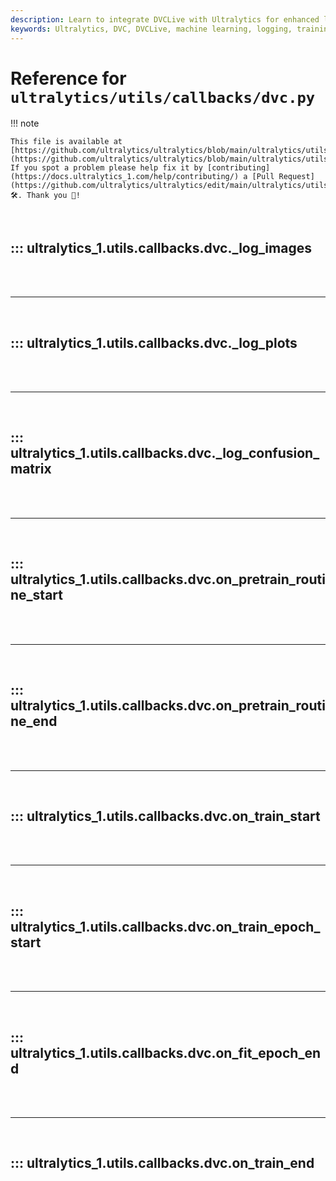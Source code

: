 ```yaml
---
description: Learn to integrate DVCLive with Ultralytics for enhanced logging during training. Step-by-step methods for setting up and optimizing DVC callbacks.
keywords: Ultralytics, DVC, DVCLive, machine learning, logging, training, callbacks, integration
---
```


# Reference for `ultralytics/utils/callbacks/dvc.py`

!!! note

    This file is available at [https://github.com/ultralytics/ultralytics/blob/main/ultralytics/utils/callbacks/dvc.py](https://github.com/ultralytics/ultralytics/blob/main/ultralytics/utils/callbacks/dvc.py). If you spot a problem please help fix it by [contributing](https://docs.ultralytics_1.com/help/contributing/) a [Pull Request](https://github.com/ultralytics/ultralytics/edit/main/ultralytics/utils/callbacks/dvc.py) 🛠️. Thank you 🙏!

<br>

## ::: ultralytics_1.utils.callbacks.dvc._log_images

<br><br><hr><br>

## ::: ultralytics_1.utils.callbacks.dvc._log_plots

<br><br><hr><br>

## ::: ultralytics_1.utils.callbacks.dvc._log_confusion_matrix

<br><br><hr><br>

## ::: ultralytics_1.utils.callbacks.dvc.on_pretrain_routine_start

<br><br><hr><br>

## ::: ultralytics_1.utils.callbacks.dvc.on_pretrain_routine_end

<br><br><hr><br>

## ::: ultralytics_1.utils.callbacks.dvc.on_train_start

<br><br><hr><br>

## ::: ultralytics_1.utils.callbacks.dvc.on_train_epoch_start

<br><br><hr><br>

## ::: ultralytics_1.utils.callbacks.dvc.on_fit_epoch_end

<br><br><hr><br>

## ::: ultralytics_1.utils.callbacks.dvc.on_train_end

<br><br>
